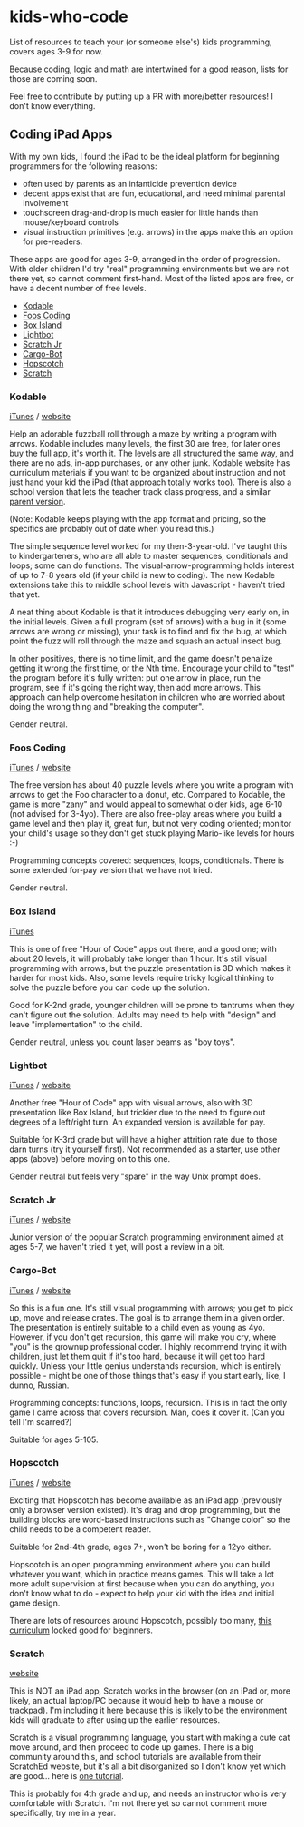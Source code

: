 # kids-who-code

List of resources to teach your (or someone else's) kids programming, covers ages 3-9 for now.

Because coding, logic and math are intertwined for a good reason, lists for those are coming soon.

Feel free to contribute by putting up a PR with more/better resources! I don't know everything.

## Coding iPad Apps

With my own kids, I found the iPad to be the ideal platform for beginning programmers for the following reasons:
* often used by parents as an infanticide prevention device
* decent apps exist that are fun, educational, and need minimal parental involvement
* touchscreen drag-and-drop is much easier for little hands than mouse/keyboard controls
* visual instruction primitives (e.g. arrows) in the apps make this an option for pre-readers.

These apps are good for ages 3-9, arranged in the order of progression. With older children I'd try "real" programming environments but we are not there yet, so cannot comment first-hand. Most of the listed apps are free, or have a decent number of free levels.

* [Kodable](#kodable)
* [Foos Coding](#foos-coding)
* [Box Island](#box-island)
* [Lightbot](#lightbot)
* [Scratch Jr](#scratch-jr)
* [Cargo-Bot](#cargo-bot)
* [Hopscotch](#hopscotch)
* [Scratch](#scratch)

### Kodable

[iTunes](https://itunes.apple.com/us/app/kodable-k-5-coding-curriculum/id577673067?mt=8) / [website](https://www.kodable.com/)

Help an adorable fuzzball roll through a maze by writing a program with arrows. Kodable includes many levels, the first 30 are free, for later ones buy the full app, it's worth it. The levels are all structured the same way, and there are no ads, in-app purchases, or any other junk. Kodable website has curriculum materials if you want to be organized about instruction and not just hand your kid the iPad (that approach totally works too). There is also a school version that lets the teacher track class progress, and a similar [parent version](https://www.kodable.com/parents).

(Note: Kodable keeps playing with the app format and pricing, so the specifics are probably out of date when you read this.)

The simple sequence level worked for my then-3-year-old. I've taught this to kindergarteners, who are all able to master sequences, conditionals and loops; some can do functions. The visual-arrow-programming holds interest of up to 7-8 years old (if your child is new to coding). The new Kodable extensions take this to middle school levels with Javascript - haven't tried that yet.

A neat thing about Kodable is that it introduces debugging very early on, in the initial levels. Given a full program (set of arrows) with a bug in it (some arrows are wrong or missing), your task is to find and fix the bug, at which point the fuzz will roll through the maze and squash an actual insect bug.

In other positives, there is no time limit, and the game doesn't penalize getting it wrong the first time, or the Nth time. Encourage your child to "test" the program before it's fully written: put one arrow in place, run the program, see if it's going the right way, then add more arrows. This approach can help overcome hesitation in children who are worried about doing the wrong thing and "breaking the computer".

Gender neutral.

### Foos Coding

[iTunes](https://itunes.apple.com/us/app/foos-coding-5+-make-games!/id923441570?mt=8) / [website](http://thefoos.com/)

The free version has about 40 puzzle levels where you write a program with arrows to get the Foo character to a donut, etc. Compared to Kodable, the game is more "zany" and would appeal to somewhat older kids, age 6-10 (not advised for 3-4yo). There are also free-play areas where you build a game level and then play it, great fun, but not very coding oriented; monitor your child's usage so they don't get stuck playing Mario-like levels for hours :-)

Programming concepts covered: sequences, loops, conditionals. There is some extended for-pay version that we have not tried.

Gender neutral.

### Box Island

[iTunes](https://itunes.apple.com/us/app/box-island-one-hour-coding/id1048373739?mt=8)

This is one of free "Hour of Code" apps out there, and a good one; with about 20 levels, it will probably take longer than 1 hour. It's still visual programming with arrows, but the puzzle presentation is 3D which makes it harder for most kids. Also, some levels require tricky logical thinking to solve the puzzle before you can code up the solution.

Good for K-2nd grade, younger children will be prone to tantrums when they can't figure out the solution. Adults may need to help with "design" and leave "implementation" to the child.

Gender neutral, unless you count laser beams as "boy toys".

### Lightbot

[iTunes](https://itunes.apple.com/us/app/lightbot-code-hour/id873943739?mt=8) / [website](https://lightbot.com/)

Another free "Hour of Code" app with visual arrows, also with 3D presentation like Box Island, but trickier due to the need to figure out degrees of a left/right turn. An expanded version is available for pay.

Suitable for K-3rd grade but will have a higher attrition rate due to those darn turns (try it yourself first). Not recommended as a starter, use other apps (above) before moving on to this one.

Gender neutral but feels very "spare" in the way Unix prompt does.

### Scratch Jr

[iTunes](https://itunes.apple.com/us/app/scratchjr/id895485086?ls=1&mt=8) / [website](http://www.scratchjr.org/)

Junior version of the popular Scratch programming environment aimed at ages 5-7, we haven't tried it yet, will post a review in a bit.

### Cargo-Bot

[iTunes](https://itunes.apple.com/us/app/cargo-bot/id519690804?mt=8) / [website](http://twolivesleft.com/CargoBot/)

So this is a fun one. It's still visual programming with arrows; you get to pick up, move and release crates. The goal is to arrange them in a given order. The presentation is entirely suitable to a child even as young as 4yo. However, if you don't get recursion, this game will make you cry, where "you" is the grownup professional coder. I highly recommend trying it with children, just let them quit if it's too hard, because it will get too hard quickly. Unless your little genius understands recursion, which is entirely possible - might be one of those things that's easy if you start early, like, I dunno, Russian.

Programming concepts: functions, loops, recursion. This is in fact the only game I came across that covers recursion. Man, does it cover it. (Can you tell I'm scarred?)

Suitable for ages 5-105.

### Hopscotch

[iTunes](https://itunes.apple.com/us/app/hopscotch-make-games!-learn/id617098629?mt=8) / [website](https://www.gethopscotch.com/)

Exciting that Hopscotch has become available as an iPad app (previously only a browser version existed). It's drag and drop programming, but the building blocks are word-based instructions such as "Change color" so the child needs to be a competent reader. 

Suitable for 2nd-4th grade, ages 7+, won't be boring for a 12yo either.

Hopscotch is an open programming environment where you can build whatever you want, which in practice means games. This will take a lot more adult supervision at first because when you can do anything, you don't know what to do - expect to help your kid with the idea and initial game design.

There are lots of resources around Hopscotch, possibly too many, [this curriculum](http://hopscotch-curriculum-files.s3.amazonaws.com/Hopscotch%20Curriculum%202015.pdf) looked good for beginners.

### Scratch

[website](https://scratch.mit.edu/about/)

This is NOT an iPad app, Scratch works in the browser (on an iPad or, more likely, an actual laptop/PC because it would help to have a mouse or trackpad). I'm including it here because this is likely to be the environment kids will graduate to after using up the earlier resources.

Scratch is a visual programming language, you start with making a cute cat move around, and then proceed to code up games. There is a big community around this, and school tutorials are available from their ScratchEd website, but it's all a bit disorganized so I don't know yet which are good... here is [one tutorial](http://scratched.gse.harvard.edu/guide/files/CreativeComputing20141015.pdf).

This is probably for 4th grade and up, and needs an instructor who is very comfortable with Scratch. I'm not there yet so cannot comment more specifically, try me in a year.



